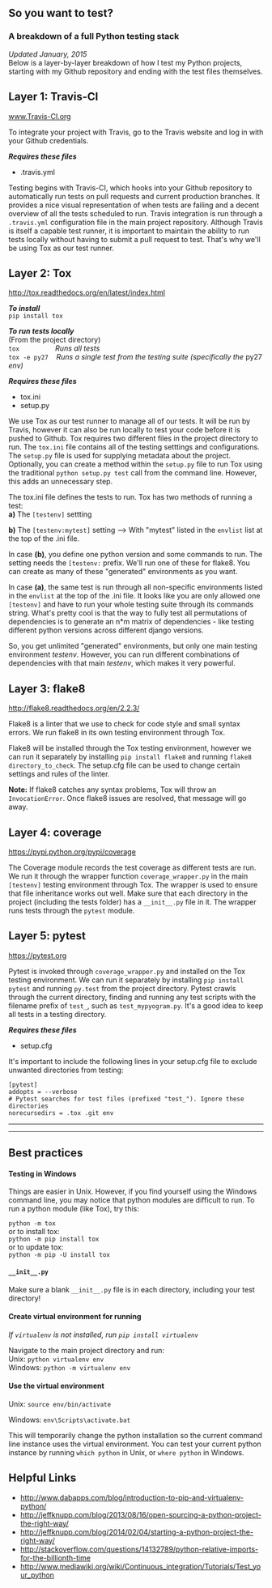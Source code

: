 ## So you want to test? <br>
### A breakdown of a full Python testing stack
*Updated January, 2015* <br>
Below is a layer-by-layer breakdown of how I test my Python projects, starting with my Github repository and ending with the test files themselves.

## Layer 1: Travis-CI
www.Travis-CI.org

To integrate your project with Travis, go to the Travis website and log in with your Github credentials. 

***Requires these files*** <br>
- .travis.yml

Testing begins with Travis-CI, which hooks into your Github repository to automatically run tests on pull requests and current production branches. It provides a nice visual representation of when tests are failing and a decent overview of all the tests scheduled to run. Travis integration is run through a `.travis.yml` configuration file in the main project repository. Although Travis is itself a capable test runner, it is important to maintain the ability to run tests locally without having to submit a pull request to test. That's why we'll be using Tox as our test runner.

## Layer 2: Tox
http://tox.readthedocs.org/en/latest/index.html

***To install*** <br>
`pip install tox`

***To run tests locally*** <br>
(From the project directory) <br>
`tox` &nbsp;&nbsp;&nbsp;&nbsp;&nbsp;&nbsp;&nbsp;&nbsp;&nbsp;&nbsp;&nbsp;&nbsp;&nbsp;&nbsp;&nbsp;&nbsp; *Runs all tests* <br>
`tox -e py27` &nbsp;&nbsp; *Runs a single test from the testing suite (specifically the* py27 *env)*

***Requires these files*** <br>
- tox.ini
- setup.py

We use Tox as our test runner to manage all of our tests. It will be run by Travis, however it can also be run locally to test your code before it is pushed to Github. Tox requires two different files in the project directory to run. The `tox.ini` file contains all of the testing setttings and configurations. The `setup.py` file is used for supplying metadata about the project. Optionally, you can create a method within the `setup.py` file to run Tox using the traditional `python setup.py test` call from the command line. However, this adds an unnecessary step.

The tox.ini file defines the tests to run. Tox has two methods of running a test: <br>
**a)** The `[testenv]` settting

**b)** The `[testenv:mytest]` setting  --> With "mytest" listed in the `envlist` list at the top of the .ini file.

In case **(b)**, you define one python version and some commands to run. The setting needs the `[testenv:` prefix. We'll run one of these for flake8. You can create as many of these "generated" environments as you want. 

In case **(a)**, the same test is run through all non-specific environments listed in the `envlist` at the top of the .ini file. It looks like you are only allowed one `[testenv]` and have to run your whole testing suite through its commands string. 
What's pretty cool is that the way to fully test all permutations of dependencies is to generate an n*m matrix of dependencies - like testing different python versions across different django versions. 

So, you get unlimited "generated" environments, but only one main testing environment *testenv*. However, you can run different combinations of dependencies with that main *testenv*, which makes it very powerful.

 
## Layer 3: flake8
http://flake8.readthedocs.org/en/2.2.3/

Flake8 is a linter that we use to check for code style and small syntax errors. We run flake8 in its own testing environment through Tox.

Flake8 will be installed through the Tox testing environment, however we can run it separately by installing `pip install flake8` and running `flake8 directory_to_check`. The setup.cfg file can be used to change certain settings and rules of the linter.

**Note:** If flake8 catches any syntax problems, Tox will throw an `InvocationError`. Once flake8 issues are resolved, that message will go away.


## Layer 4: coverage
https://pypi.python.org/pypi/coverage

The Coverage module records the test coverage as different tests are run. We run it through the wrapper function `coverage_wrapper.py` in the main `[testenv]` testing environment through Tox. The wrapper is used to ensure that file inheritance works out well. Make sure that each directory in the project (including the tests folder) has a `__init__.py` file in it. The wrapper runs tests through the `pytest` module.


## Layer 5: pytest
https://pytest.org

Pytest is invoked through `coverage_wrapper.py` and installed on the Tox testing environment. We can run it separately by installing `pip install pytest` and running `py.test` from the project directory. Pytest crawls through the current directory, finding and running any test scripts with the filename prefix of `test_`, such as `test_mypyogram.py`. It's a good idea to keep all tests in a testing directory. 

***Requires these files*** <br>
- setup.cfg

It's important to include the following lines in your setup.cfg file to exclude unwanted directories from testing:

```
[pytest]
addopts = --verbose
# Pytest searches for test files (prefixed "test_"). Ignore these directories
norecursedirs = .tox .git env
```


---
---

## Best practices
#### Testing in Windows
Things are easier in Unix. However, if you find yourself using the Windows command line, you may notice that python modules are difficult to run. To run a python module (like Tox), try this:

`python -m tox`<br>
or to install tox: <br>
`python -m pip install tox` <br>
or to update tox: <br>
`python -m pip -U install tox`

#### `__init__.py`
Make sure a blank `__init__.py` file is in each directory, including your test directory!

#### Create virtual environment for running
*If `virtualenv` is not installed, run `pip install virtualenv`*

Navigate to the main project directory and run: <br>
Unix: `python virtualenv env` <br>
Windows: `python -m virtualenv env`

#### Use the virtual environment
Unix: 
`source env/bin/activate`

Windows: 
`env\Scripts\activate.bat`

This will temporarily change the python installation so the current command line instance uses the virtual environment. You can test your current python instance by running `which python` in Unix, or `where python` in Windows.

## Helpful Links
- http://www.dabapps.com/blog/introduction-to-pip-and-virtualenv-python/
- http://jeffknupp.com/blog/2013/08/16/open-sourcing-a-python-project-the-right-way/
- http://jeffknupp.com/blog/2014/02/04/starting-a-python-project-the-right-way/
- http://stackoverflow.com/questions/14132789/python-relative-imports-for-the-billionth-time
- http://www.mediawiki.org/wiki/Continuous_integration/Tutorials/Test_your_python

